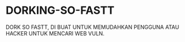 # DORKING-SO-FASTT
DORK SO FASTT, DI BUAT UNTUK MEMUDAHKAN PENGGUNA ATAU HACKER UNTUK MENCARI WEB VULN.
